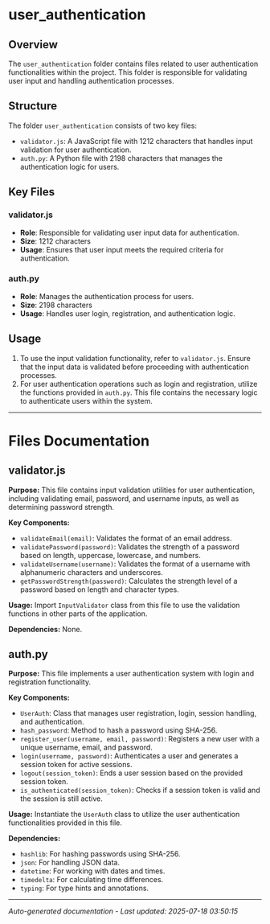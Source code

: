 # user_authentication

## Overview
The `user_authentication` folder contains files related to user authentication functionalities within the project. This folder is responsible for validating user input and handling authentication processes.

## Structure
The folder `user_authentication` consists of two key files:
- `validator.js`: A JavaScript file with 1212 characters that handles input validation for user authentication.
- `auth.py`: A Python file with 2198 characters that manages the authentication logic for users.

## Key Files
### validator.js
- **Role**: Responsible for validating user input data for authentication.
- **Size**: 1212 characters
- **Usage**: Ensures that user input meets the required criteria for authentication.

### auth.py
- **Role**: Manages the authentication process for users.
- **Size**: 2198 characters
- **Usage**: Handles user login, registration, and authentication logic.

## Usage
1. To use the input validation functionality, refer to `validator.js`. Ensure that the input data is validated before proceeding with authentication processes.
2. For user authentication operations such as login and registration, utilize the functions provided in `auth.py`. This file contains the necessary logic to authenticate users within the system.

---

# Files Documentation

## validator.js

**Purpose:** This file contains input validation utilities for user authentication, including validating email, password, and username inputs, as well as determining password strength.

**Key Components:**
- `validateEmail(email)`: Validates the format of an email address.
- `validatePassword(password)`: Validates the strength of a password based on length, uppercase, lowercase, and numbers.
- `validateUsername(username)`: Validates the format of a username with alphanumeric characters and underscores.
- `getPasswordStrength(password)`: Calculates the strength level of a password based on length and character types.

**Usage:** Import `InputValidator` class from this file to use the validation functions in other parts of the application.

**Dependencies:** None.

## auth.py

**Purpose:** This file implements a user authentication system with login and registration functionality.

**Key Components:**
- `UserAuth`: Class that manages user registration, login, session handling, and authentication.
- `hash_password`: Method to hash a password using SHA-256.
- `register_user(username, email, password)`: Registers a new user with a unique username, email, and password.
- `login(username, password)`: Authenticates a user and generates a session token for active sessions.
- `logout(session_token)`: Ends a user session based on the provided session token.
- `is_authenticated(session_token)`: Checks if a session token is valid and the session is still active.

**Usage:** Instantiate the `UserAuth` class to utilize the user authentication functionalities provided in this file.

**Dependencies:**
- `hashlib`: For hashing passwords using SHA-256.
- `json`: For handling JSON data.
- `datetime`: For working with dates and times.
- `timedelta`: For calculating time differences.
- `typing`: For type hints and annotations.

---
*Auto-generated documentation - Last updated: 2025-07-18 03:50:15*
